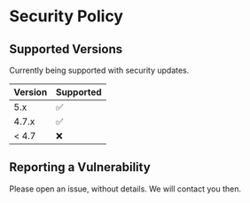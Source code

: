 # Security Policy

## Supported Versions

Currently being supported with security updates.

| Version | Supported          |
| ------- | ------------------ |
| 5.x     | :white_check_mark: |
| 4.7.x   | :white_check_mark: |
| < 4.7   | :x:                |

## Reporting a Vulnerability

Please open an issue, without details. We will contact you then.  
